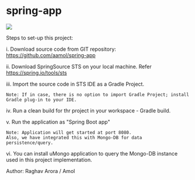 # spring-app
<a href='https://travis-ci.org/aamol/spring-app'><img src='https://secure.travis-ci.org/aamol/spring-app.png?branch=master'></a>


Steps to set-up this project:

i. Download source code from GIT repository: https://github.com/aamol/spring-app

ii. Download SpringSource STS on your local machine. Refer https://spring.io/tools/sts

iii. Import the source code in STS IDE as a Gradle Project.

	Note: If in case, there is no option to import Gradle Project; install Gradle plug-in to your IDE.

iv. Run a clean build for thr project in your workspace - Gradle build.

v. Run the application as "Spring Boot app"

	Note: Application will get started at port 8080.
	Also, we have integrated this with Mongo-DB for data persistence/query. 

vi. You can install uMongo application to query the Mongo-DB instance used in this project implementation.





Author: Raghav Arora / Amol